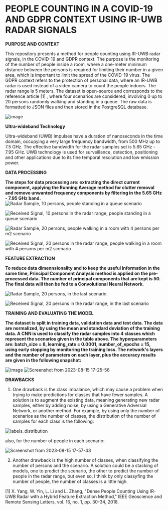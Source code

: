 # PEOPLE COUNTING IN A COVID-19 AND GDPR CONTEXT USING IR-UWB RADAR SIGNALS

**PURPOSE AND CONTEXT**

This repository presents a method for people counting using IR-UWB radar signals, in the COVID-19 and GDPR context. 
The purpose is the monitoring of the number of people  inside a room, where a one-meter minimum distance between the persons is required for limiting their number in a given area, which is important to limit the spread of the COVID-19 virus. The GDPR context refers to the protection of personal data, where an IR-UWB radar is used instead of a video camera to count the people indoors. The radar range is 5 meters.
The dataset is open-source and corresponds to the reference article [1] , where four scenarios are considered, involving 0 up to 20 persons randomly walking and standing in a queue. The raw data is formatted to JSON files and then stored in the PostgreSQL database. 

![image](https://github.com/cristinaa211/People_counting_CNN_UWB/assets/61435903/df374e21-7e99-42e4-b628-80d5b97cb697)

**Ultra-wideband Technology**

Ultra-wideband (UWB) impulses have a duration of nanoseconds in the time domain, occupying a very large frequency bandwidth, from 500 MHz up to 7.5 GHz.
The effective bandwidth for the radar samples set is 5.65 GHz - 7.95 GHz.
UWB technology is used for surveillance, detection, positioning and other applications due to its fine temporal resolution and low emission power. 

**DATA PROCESSING**

**The steps for data processing are: extracting the direct current component, applying the Running Average method for clutter removal and remove unwanted frequency components by filtering in the 5.65 GHz - 7.95 GHz band.**
![Radar Sample, 10 persons, people standing in a queue scenario](https://github.com/cristinaa211/People_counting_CNN_UWB/assets/61435903/4ffa7e10-acc2-4842-bb7c-5137daa8c10b)

![Received Signal, 10 persons in the radar range, people standing in a queue scenario](https://github.com/cristinaa211/People_counting_CNN_UWB/assets/61435903/e7b6dc47-52be-4199-a995-ebe3768f99ca)

![Radar Sample, 20 persons, people walking in a room with 4 persons per m2 scenario](https://github.com/cristinaa211/People_counting_CNN_UWB/assets/61435903/85d731ec-c60f-424f-ab3e-a27bb0fd4604)

![Received Signal, 20 persons in the radar range, people walking in a room with 4 persons per m2 scenario](https://github.com/cristinaa211/People_counting_CNN_UWB/assets/61435903/dad84559-0f5e-40b0-9a50-a8396d515ace)

**FEATURE EXTRACTION**

**To reduce data dimennsionality and to keep the useful information in the same time, Principal Component Analysis method is applied on the pre-processed data.  The number of principal components that are kept is 50. The final data will then be fed to a Convolutional Neural Network.** 

![Radar Sample, 20 persons, in the last scenario](https://github.com/cristinaa211/People_counting_CNN_UWB/assets/61435903/02b1a34c-dc60-4569-8fdc-4bae5d390b59)

![Received Signal, 20 persons in the radar range, in the last scenario](https://github.com/cristinaa211/People_counting_CNN_UWB/assets/61435903/7de4865c-1f9b-4e29-8cb2-c15bba56fb4f)

**TRAINING AND EVALUATING THE MODEL**

**The dataset is split in training data, validation data and test data. The data are normalized, by using the mean and standard deviation of the training data. A CNN is used to classify the radar samples into 4 classes which represent the scenarios given in the table above. The hyperparameters are: batch_size = 8, learning_rate = 0.0001, number_of_epochs = 15, using early stopping by monitoring the training loss. The network's layers and the number of parameters on each layer, plus the accuracy results are given in the following snapshot:**

![image](https://github.com/cristinaa211/People_counting_CNN_UWB/assets/61435903/aab3c140-482a-4297-8563-b68091abc9a4)
![Screenshot from 2023-08-15 17-25-56](https://github.com/cristinaa211/People_counting_CNN_UWB/assets/61435903/5d406076-186f-4003-b9a9-12da6874d0eb)

**DRAWBACKS**

1. One drawback is the class imbalance, which may cause a problem when trying to make predictions for classes that have fewer samples. A solution is to augment the existing data, meaning generating new radar samples, either by adding noise, by using a Generative Adversial Network, or another method. For example, by using only the number of scenarios as the number of classes, the distribution of the number of samples for each class is the following:

![labels_distribution](https://github.com/cristinaa211/People_counting_CNN_UWB/assets/61435903/9a2a2b10-1f4d-42ea-bdf0-ee040e421501)

also, for the number of people in each scenario:

![Screenshot from 2023-08-15 17-57-43](https://github.com/cristinaa211/People_counting_CNN_UWB/assets/61435903/8ead450e-3008-4802-aecd-f121fff1186b)

2. Another drawback is the high number of classes, when classifying the number of persons and the scenario. A solution could be a stacking of models, one to predict the scenario, the other to predict the number of people in the radar range, but even so, I think by only classyfing the number of people, the number of classes is a little high. 


[1] 	X. Yang, W. Yin, L. Li and L. Zhang, "Dense People Counting Using IR-UWB Radar with a Hybrid Feature Extraction Method," IEEE Geoscience and Remote Sensing Letters, vol. 16, no. 1, pp. 30-34, 2018. 





